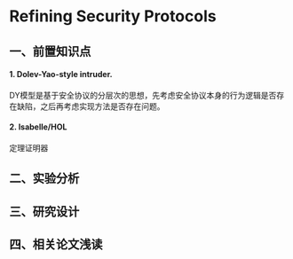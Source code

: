 # Refining Security Protocols



## 一、前置知识点

#### 1. Dolev-Yao-style intruder.

DY模型是基于安全协议的分层次的思想，先考虑安全协议本身的行为逻辑是否存在缺陷，之后再考虑实现方法是否存在问题。

#### 2. Isabelle/HOL

定理证明器

## 二、实验分析



## 三、研究设计

## 四、相关论文浅读

